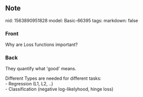 ## Note
nid: 1563890951828
model: Basic-66395
tags: 
markdown: false

### Front
Why are Loss functions important?

### Back
They quantify what 'good' means. <div>Different Types are needed for different tasks: </div><div> - Regression (L1, L2, ..) </div><div> - Classification (negative log-likelyhood, hinge loss) </div><div>
</div>

